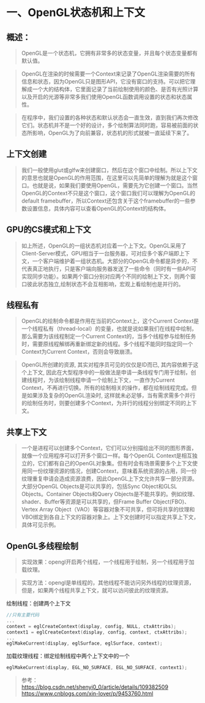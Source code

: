 # 一、OpenGL状态机和上下文

## 概述：
>OpenGL是一个状态机，它拥有非常多的状态变量，并且每个状态变量都有默认值。

>OpenGL在渲染的时候需要一个Context来记录了OpenGL渲染需要的所有信息和状态，因为OpenGL只是图形API，它没有窗口的支持。可以把它理解成一个大的结构体，它里面记录了当前绘制使用的颜色、是否有光照计算以及开启的光源等非常多我们使用OpenGL函数调用设置的状态和状态属性。

>在程序中，我们设置的各种状态和默认状态会一直生效，直到我们再次修改它们。状态机并不是一个好的设计，多个绘制算法同时跑，容易被前面的状态所影响，OpenGL为了向前兼容，状态机的形式就被一直延续下来了。

## 上下文创建

>我们一般使用glut或glfw来创建窗口，然后在这个窗口中绘制。所以上下文的意思也就是OpenGL的作用范围，在这里可以先简单的理解为就是这个窗口。也就是说，如果我们要使用OpenGL，需要先为它创建一个窗口。当然OpenGL的Context不只是这个窗口，这个窗口我们可以理解为OpenGL的default framebuffer，所以Context还包含关于这个framebuffer的一些参数设置信息，具体内容可以查看OpenGL的Context的结构体。


## GPU的CS模式和上下文
>如上所述，OpenGL的一组状态机对应着一个上下文。OpenGL采用了Client-Server模式，GPU相当于一台服务器，可对应多个客户端即上下文，一个客户端维护着一组状态机。大部分的OpenGL命令都是异步的，不代表真正地执行，只是客户端向服务器发送了一些命令（同时有一些API可实现同步功能）。如果两个窗口分别对应两个不同的绘制上下文，则两个窗口彼此状态独立,绘制状态不会互相影响，宏观上看绘制也是并行的。

## 线程私有
>OpenGL的绘制命令都是作用在当前的Context上，这个Current Context是一个线程私有（thread-local）的变量，也就是说如果我们在线程中绘制，那么需要为该线程制定一个Current Context的，当多个线程参与绘制任务时，需要原线程解绑再重新绑定新的线程。多个线程不能同时指定同一个Context为Current Context，否则会导致崩溃。

>OpenGL所创建的资源, 其实对程序员可见的仅仅是ID而已, 其内容依赖于这个上下文, 因此在大型程序中的一般做法是申请一条线程专门用于绘制，创建线程时，为该绘制线程申请一个绘制上下文，一直作为Current Context，不再进行切换。所有的绘制相关的操作，都在绘制线程完成。但是如果涉及复杂的OpenGL渲染时, 这样就未必足够，当有需求需多个并行的绘制任务时，则要创建多个Context，为并行的线程分别绑定不同的上下文。

## 共享上下文
>一个是进程可以创建多个Context，它们可以分别描绘出不同的图形界面，就像一个应用程序可以打开多个窗口一样。每个OpenGL Context是相互独立的，它们都有自己的OpenGL对象集。但有时会有场景需要多个上下文使用同一份纹理资源的情况，创建Context，意味着系统资源的占用，同一份纹理重复申请会造成资源浪费，因此OpenGL上下文允许共享一部分资源。大部分OpenGL Objects是可以共享的，包括Sync Object和GLSL Objects。Container Objects和Query Objects是不能共享的。例如纹理、shader、Buffer等资源是可以共享的，但Frame Buffer Object(FBO)、Vertex Array Object（VAO）等容器对象不可共享，但可将共享的纹理和VBO绑定到各自上下文的容器对象上。上下文创建时可以指定共享上下文，具体可见示例。

## OpenGL多线程绘制
>实现效果：opengl开启两个线程，一个线程用于绘制，另一个线程用于加载纹理。

>实现方法：opengl是单线程的，其他线程不能访问另外线程的纹理资源，但是，如果两个线程共享上下文，就可以访问彼此的纹理资源。

绘制线程：创建两个上下文

```CPP
//只有主要代码
...
context = eglCreateContext(display, config, NULL, ctxAttribs);
context1 = eglCreateContext(display, config, context, ctxAttribs);
...
eglMakeCurrent(display, eglSurface, eglSurface, context);
```

加载纹理线程：绑定绘制线程中两个上下文中的一个

```CPP
eglMakeCurrent(display, EGL_NO_SURFACE, EGL_NO_SURFACE, context1);
```


>参考：  
https://blog.csdn.net/shenyi0_0/article/details/109382509  
https://www.cnblogs.com/xin-lover/p/9453760.html